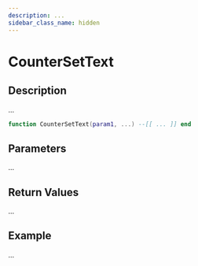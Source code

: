 ```yaml
---
description: ...
sidebar_class_name: hidden
---
```


# CounterSetText

## Description

...

```lua
function CounterSetText(param1, ...) --[[ ... ]] end
```

## Parameters

...

## Return Values

...

## Example

...

